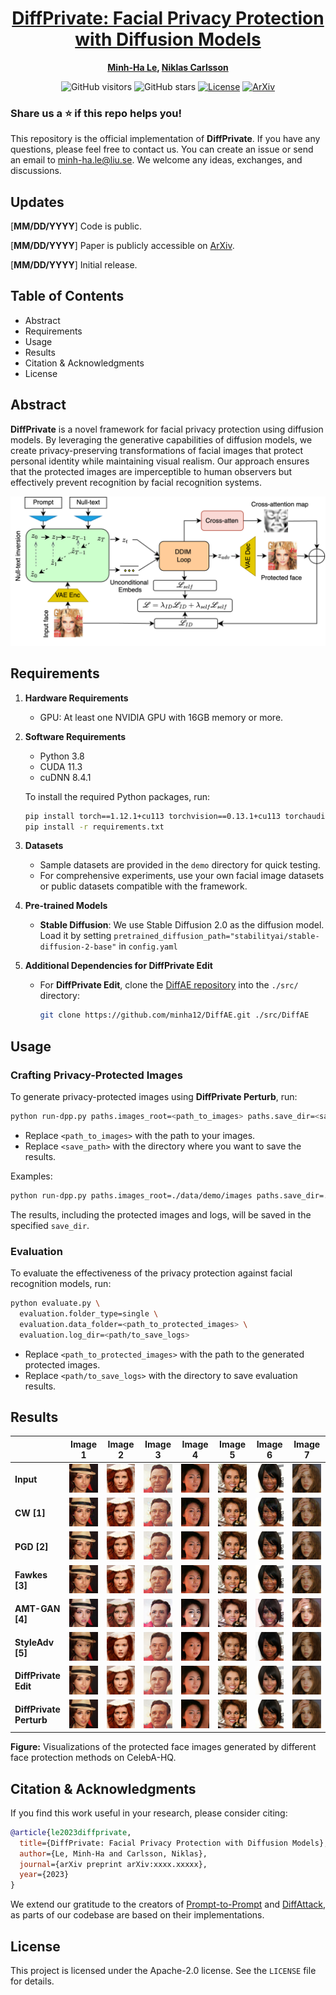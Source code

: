 <div align="center">

<h1><a href="https://arxiv.org/abs/xxxx.xxxxx">DiffPrivate: Facial Privacy Protection with Diffusion Models</a></h1>

**[Minh-Ha Le](mailto:minh-ha.le@liu.se), [Niklas Carlsson](mailto:niklas.carlsson@liu.se)**

![GitHub visitors](https://komarev.com/ghpvc/?username=DiffPrivate&label=visitors)
![GitHub stars](https://badgen.net/github/stars/minha12/DiffPrivate)
[![License](https://img.shields.io/badge/license-Apache--2.0-blue)](#license)
[![ArXiv](https://img.shields.io/badge/arXiv-xxxx.xxxxx-b31b1b.svg)](https://arxiv.org/abs/xxxx.xxxxx)

</div>

### Share us a :star: if this repo helps you!

This repository is the official implementation of **DiffPrivate**. If you have any questions, please feel free to contact us. You can create an issue or send an email to [minh-ha.le@liu.se](mailto:minh-ha.le@liu.se). We welcome any ideas, exchanges, and discussions.

## Updates

[**MM/DD/YYYY**] Code is public.

[**MM/DD/YYYY**] Paper is publicly accessible on [ArXiv](https://arxiv.org/abs/xxxx.xxxxx).

[**MM/DD/YYYY**] Initial release.

## Table of Contents

- Abstract
- Requirements
- Usage
- Results
- Citation & Acknowledgments
- License

## Abstract

**DiffPrivate** is a novel framework for facial privacy protection using diffusion models. By leveraging the generative capabilities of diffusion models, we create privacy-preserving transformations of facial images that protect personal identity while maintaining visual realism. Our approach ensures that the protected images are imperceptible to human observers but effectively prevent recognition by facial recognition systems.

![DiffPrivate Framework](assets/diffprivate-v04b.png)

## Requirements

1. **Hardware Requirements**
   - GPU: At least one NVIDIA GPU with 16GB memory or more.

2. **Software Requirements**
   - Python 3.8
   - CUDA 11.3
   - cuDNN 8.4.1

   To install the required Python packages, run:

   ```bash
   pip install torch==1.12.1+cu113 torchvision==0.13.1+cu113 torchaudio==0.12.1+cu113 -f https://download.pytorch.org/whl/torch_stable.html
   pip install -r requirements.txt
   ```

3. **Datasets**
   - Sample datasets are provided in the `demo` directory for quick testing.
   - For comprehensive experiments, use your own facial image datasets or public datasets compatible with the framework.

4. **Pre-trained Models**
   - **Stable Diffusion**: We use Stable Diffusion 2.0 as the diffusion model. Load it by setting `pretrained_diffusion_path="stabilityai/stable-diffusion-2-base"` in `config.yaml`

5. **Additional Dependencies for DiffPrivate Edit**
   - For **DiffPrivate Edit**, clone the [DiffAE repository](https://github.com/minha12/DiffAE.git) into the `./src/` directory:

     ```bash
     git clone https://github.com/minha12/DiffAE.git ./src/DiffAE
     ```

## Usage

### Crafting Privacy-Protected Images

To generate privacy-protected images using **DiffPrivate Perturb**, run:

```bash
python run-dpp.py paths.images_root=<path_to_images> paths.save_dir=<save_path>
```

- Replace `<path_to_images>` with the path to your images.
- Replace `<save_path>` with the directory where you want to save the results.

Examples:

```bash
python run-dpp.py paths.images_root=./data/demo/images paths.save_dir=./data/output
```

The results, including the protected images and logs, will be saved in the specified `save_dir`.

### Evaluation

To evaluate the effectiveness of the privacy protection against facial recognition models, run:

```bash
python evaluate.py \
  evaluation.folder_type=single \
  evaluation.data_folder=<path_to_protected_images> \
  evaluation.log_dir=<path/to_save_logs>
```

- Replace `<path_to_protected_images>` with the path to the generated protected images.
- Replace `<path/to_save_logs>` with the directory to save evaluation results.

## Results

<!-- Image grid -->
|                | Image 1                                 | Image 2                                 | Image 3                                 | Image 4                                 | Image 5                                 | Image 6                                 | Image 7                                 |
|----------------|-----------------------------------------|-----------------------------------------|-----------------------------------------|-----------------------------------------|-----------------------------------------|-----------------------------------------|-----------------------------------------|
| **Input**      | ![](assets/comp/04715.png)              | ![](assets/comp/08125.png)              | ![](assets/comp/23371.png)              | ![](assets/comp/10344.png)              | ![](assets/comp/11160.png)              | ![](assets/comp/04062.png)              | ![](assets/comp/19589.png)              |
| **CW [1]**     | ![](assets/comp/04715_cw.jpg)           | ![](assets/comp/08125_cw.jpg)           | ![](assets/comp/23371_cw.jpg)           | ![](assets/comp/10344_cw.jpg)           | ![](assets/comp/11160_cw.jpg)           | ![](assets/comp/04062_cw.jpg)           | ![](assets/comp/19589_cw.jpg)           |
| **PGD [2]**    | ![](assets/comp/04715_pgd.png)          | ![](assets/comp/08125_pgd.png)          | ![](assets/comp/23371_pgd.png)          | ![](assets/comp/10344_pgd.png)          | ![](assets/comp/11160_pgd.png)          | ![](assets/comp/04062_pgd.png)          | ![](assets/comp/19589_pgd.png)          |
| **Fawkes [3]** | ![](assets/comp/04715_high_cloaked.png) | ![](assets/comp/08125_high_cloaked.png) | ![](assets/comp/23371_high_cloaked.png) | ![](assets/comp/10344_high_cloaked.png) | ![](assets/comp/11160_high_cloaked.png) | ![](assets/comp/04062_high_cloaked.png) | ![](assets/comp/19589_high_cloaked.png) |
| **AMT-GAN [4]**| ![](assets/comp/04715_amt.png)          | ![](assets/comp/08125_amt.png)          | ![](assets/comp/23371_amt.png)          | ![](assets/comp/10344_amt.png)          | ![](assets/comp/11160_amt.png)          | ![](assets/comp/04062_amt.png)          | ![](assets/comp/19589_amt.png)          |
| **StyleAdv [5]**| ![](assets/comp/04715_styleadv.jpg)    | ![](assets/comp/08125_styleadv.jpg)     | ![](assets/comp/23371_styleadv.jpg)     | ![](assets/comp/10344_styleadv.jpg)     | ![](assets/comp/11160_styleadv.jpg)     | ![](assets/comp/04062_styleadv.jpg)     | ![](assets/comp/19589_styleadv.jpg)     |
| **DiffPrivate Edit**| ![](assets/comp/04715_edit.png)    | ![](assets/comp/08125_edit.png)         | ![](assets/comp/23371_edit.png)         | ![](assets/comp/10344_edit.png)         | ![](assets/comp/11160_edit.png)         | ![](assets/comp/04062_edit.png)         | ![](assets/comp/19589_edit.png)         |
| **DiffPrivate Perturb**| ![](assets/comp/04715_purturb.png)| ![](assets/comp/08125_purturb.png)   | ![](assets/comp/23371_purturb.png)      | ![](assets/comp/10344_purturb.png)      | ![](assets/comp/11160_purturb.png)      | ![](assets/comp/04062_purturb.png)      | ![](assets/comp/19589_purturb.png)      |

**Figure:** Visualizations of the protected face images generated by different face protection methods on CelebA-HQ.

## Citation & Acknowledgments

If you find this work useful in your research, please consider citing:

```bibtex
@article{le2023diffprivate,
  title={DiffPrivate: Facial Privacy Protection with Diffusion Models},
  author={Le, Minh-Ha and Carlsson, Niklas},
  journal={arXiv preprint arXiv:xxxx.xxxxx},
  year={2023}
}
```

We extend our gratitude to the creators of [Prompt-to-Prompt](https://github.com/google/prompt-to-prompt) and [DiffAttack](https://github.com/windvchen/DiffAttack), as parts of our codebase are based on their implementations.

## License

This project is licensed under the Apache-2.0 license. See the `LICENSE` file for details.
